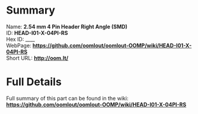 
Summary
=================
  
Name: __2.54 mm 4 Pin Header Right Angle (SMD)__    
ID: __HEAD-I01-X-04PI-RS__   
Hex ID: ____   
WebPage: __https://github.com/oomlout/oomlout-OOMP/wiki/HEAD-I01-X-04PI-RS__   
Short URL: __http://oom.lt/__   

Full Details
==========================
Full summary of this part can be found in the wiki:   
__https://github.com/oomlout/oomlout-OOMP/wiki/HEAD-I01-X-04PI-RS__    

